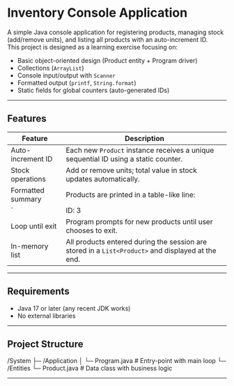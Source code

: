 # Inventory Console Application

A simple Java console application for registering products, managing stock (add/remove units), and listing all products with an auto-increment ID.  
This project is designed as a learning exercise focusing on:

- Basic object-oriented design (Product entity + Program driver)  
- Collections (`ArrayList`)  
- Console input/output with `Scanner`  
- Formatted output (`printf`, `String.format`)  
- Static fields for global counters (auto-generated IDs)  

---

## Features

| Feature           | Description                                             |
|-------------------|---------------------------------------------------------|
| Auto-increment ID | Each new `Product` instance receives a unique sequential ID using a static counter. |
| Stock operations  | Add or remove units; total value in stock updates automatically. |
| Formatted summary | Products are printed in a table-like line:  
`| ID: 3 | Name: Mouse | $50.00 | 12 units | Total: $600.00 |` |
| Loop until exit   | Program prompts for new products until user chooses to exit. |
| In-memory list    | All products entered during the session are stored in a `List<Product>` and displayed at the end. |

---

## Requirements

- Java 17 or later (any recent JDK works)  
- No external libraries  

---

## Project Structure

/System
├─ /Application
  │ └─ Program.java # Entry-point with main loop
└─ /Entities
  └─ Product.java # Data class with business logic


---
